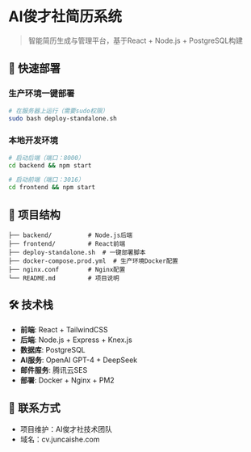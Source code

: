 # AI俊才社简历系统

> 智能简历生成与管理平台，基于React + Node.js + PostgreSQL构建

## 🚀 快速部署

### 生产环境一键部署
```bash
# 在服务器上运行（需要sudo权限）
sudo bash deploy-standalone.sh
```

### 本地开发环境
```bash
# 启动后端（端口：8000）
cd backend && npm start

# 启动前端（端口：3016）  
cd frontend && npm start
```

## 📁 项目结构

```
├── backend/          # Node.js后端
├── frontend/         # React前端
├── deploy-standalone.sh  # 一键部署脚本
├── docker-compose.prod.yml  # 生产环境Docker配置
├── nginx.conf        # Nginx配置
└── README.md         # 项目说明
```

## 🛠️ 技术栈

- **前端**: React + TailwindCSS
- **后端**: Node.js + Express + Knex.js
- **数据库**: PostgreSQL
- **AI服务**: OpenAI GPT-4 + DeepSeek
- **邮件服务**: 腾讯云SES
- **部署**: Docker + Nginx + PM2

## 📧 联系方式

- 项目维护：AI俊才社技术团队
- 域名：cv.juncaishe.com
